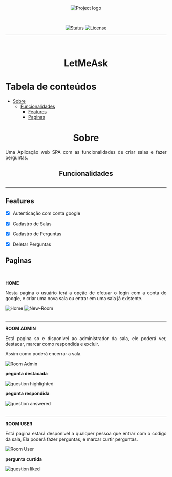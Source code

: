 <p align="center">
 <img src="https://i.imgur.com/gWLpbPQ.jpg" alt="Project logo"></a>
</p>


<br/>
<div align="center">

[![Status](https://img.shields.io/badge/status-active-success.svg)]()
[![License](https://img.shields.io/badge/license-MIT-blue.svg)](/LICENSE)

</div>

---
</br>
<h1 align="center"><strong>LetMeAsk</strong></h1>


Tabela de conteúdos
=================
<!--ts-->
* [Sobre](#Sobre)
  * [Funcionalidades](#Funcionalidades)
    * [Features](#Features)
    * [Paginas](#Paginas)


<!--ts-->

<h1 id="Sobre" style="text-align: center;"><strong> Sobre</strong></h1>

<p align="justify" >Uma Aplicação web SPA com as funcionalidades de criar salas e fazer perguntas.</p>


<h2 align="center" id="Funcionalidades" ><strong>Funcionalidades</strong><h2>
<hr>


<h2 id="Features">Features</h2>

- [x] Autenticação com conta google
- [x] Cadastro de Salas
- [x] Cadastro de Perguntas
- [x] Deletar Perguntas


<h2 id="Paginas">Paginas</h2>
</br>

**HOME**

<p align="justify">
  Nesta pagina o usuário terá a opção de efetuar o login com a conta do google, e criar uma nova sala ou entrar em uma sala já existente.
</p>

<img src="https://i.imgur.com/LVOr9OK.png" alt="Home">
<img src="https://i.imgur.com/RBCHSRp.png"
alt="New-Room">

</br>
</br>
<hr>

**ROOM ADMIN**
<p align="justify">
  Está pagina so e disponivel ao administrador da sala, ele poderá ver, destacar, marcar como respondida e excluir.

  Assim como poderá encerrar a sala.
</p>

<img src="https://i.imgur.com/NflvgrO.png"
alt="Room Admin">

**pegunta destacada**

<img src="https://i.imgur.com/ue0Czdh.png" alt="question highlighted">

**pegunta respondida**

<img src="https://i.imgur.com/vjQj1Bc.png" alt="question answered">


</br>
</br>
<hr>

**ROOM USER**

<p align="justify">
  Está pagina estará desponivel a qualquer pessoa que entrar com o codigo da sala, Ela poderá fazer perguntas, e marcar curtir perguntas.
</p>

<img src="https://i.imgur.com/Z8HIndQ.png" alt="Room User">

**pergunta curtida**

<img src="https://i.imgur.com/6BUKuUr.png" alt="question liked">

